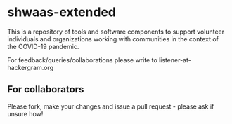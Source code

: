 # shwaas-extended

This is a repository of tools and software components to support volunteer individuals and organizations working with communities in the context of the COVID-19 pandemic. 

For feedback/queries/collaborations please write to listener-at-hackergram.org

## For collaborators
Please fork, make your changes and issue a pull request - please ask if unsure how!
